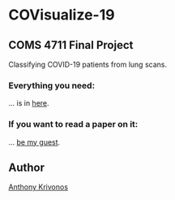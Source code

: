 # COVisualize-19

## COMS 4711 Final Project

Classifying COVID-19 patients from lung scans.


### Everything you need:

... is in [here](./main.ipynb).

### If you want to read a paper on it:

... [be my guest](./paper.pdf).

## Author

[Anthony Krivonos](https://anthonykrivonos.com/)

